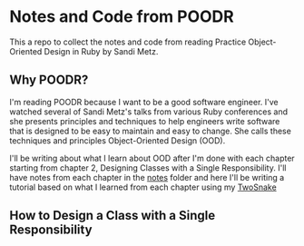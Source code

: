 # Notes and Code from POODR

This a repo to collect the notes and code from reading Practice Object-Oriented 
Design in Ruby by Sandi Metz.

## Why POODR?
I'm reading POODR because I want to be a good software engineer. I've watched 
several of Sandi Metz's talks from various Ruby conferences and she presents 
principles and techniques to help engineers write software that is designed to 
be easy to maintain and easy to change. She calls these techniques and 
principles Object-Oriented Design (OOD).

I'll be writing about what I learn about OOD after I'm done with each chapter 
starting from chapter 2, Designing Classes with a Single Responsibility. I'll 
have notes from each chapter in the [notes](notes) folder and here I'll be 
writing a tutorial based on what I learned from each chapter using my 
[TwoSnake]()  



## How to Design a Class with a Single Responsibility
